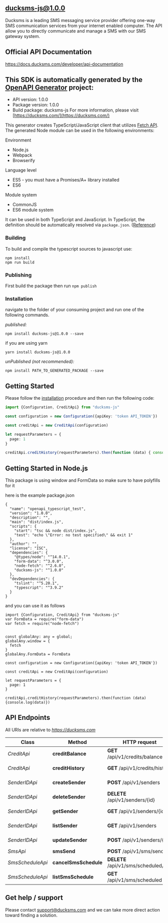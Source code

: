 ## ducksms-js@1.0.0

Ducksms is a leading SMS messaging service provider offering one-way SMS communication services from your internet enabled computer. The API allow you to directly communicate and manage a SMS with our SMS gateway system.

## Official API Documentation

https://docs.ducksms.com/developer/api-documentation

## This SDK is automatically generated by the [OpenAPI Generator](https://openapi-generator.tech) project:

- API version: 1.0.0
- Package version: 1.0.0
- Build package: ducksms-js
For more information, please visit [https://ducksms.com/](https://ducksms.com/)


This generator creates TypeScript/JavaScript client that utilizes [Fetch API](https://fetch.spec.whatwg.org/). The generated Node module can be used in the following environments:

Environment
* Node.js
* Webpack
* Browserify

Language level
* ES5 - you must have a Promises/A+ library installed
* ES6

Module system
* CommonJS
* ES6 module system

It can be used in both TypeScript and JavaScript. In TypeScript, the definition should be automatically resolved via `package.json`. ([Reference](http://www.typescriptlang.org/docs/handbook/typings-for-npm-packages.html))

### Building

To build and compile the typescript sources to javascript use:
```
npm install
npm run build
```

### Publishing

First build the package then run ```npm publish```

### Installation

navigate to the folder of your consuming project and run one of the following commands.

_published:_


```
npm install ducksms-js@1.0.0 --save
```

if you are using yarn


```
yarn install ducksms-js@1.0.0
```

_unPublished (not recommended):_

```
npm install PATH_TO_GENERATED_PACKAGE --save
```


## Getting Started

Please follow the [installation](#installation) procedure and then run the following code:

```typescript
import {Configuration, CreditApi} from "ducksms-js"

const configuration = new Configuration({apiKey: 'token API_TOKEN'})

const creditApi = new CreditApi(configuration)

let requestParameters = {
  page: 1
}

creditApi.creditHistory(requestParameters).then(function (data) { console.log(data) })
```

## Getting Started in Node.js

This package is using window and FormData so make sure to have polyfills for it

here is the example package.json

```
{
  "name": "openapi_typescript_test",
  "version": "1.0.0",
  "description": "",
  "main": "dist/index.js",
  "scripts": {
    "start": "tsc && node dist/index.js",
    "test": "echo \"Error: no test specified\" && exit 1"
  },
  "author": "",
  "license": "ISC",
  "dependencies": {
    "@types/node": "^14.0.1",
    "form-data": "^3.0.0",
    "node-fetch": "^2.6.0",
    "ducksms-js": "^1.0.0"
  },
  "devDependencies": {
    "tslint": "^5.20.1",
    "typescript": "^3.9.2"
  }
}
```

and you can use it as follows

```
import {Configuration, CreditApi} from "ducksms-js"
var FormData = require("form-data")
var fetch = require("node-fetch")


const globalAny: any = global;
globalAny.window = {
  fetch
}
globalAny.FormData = FormData

const configuration = new Configuration({apiKey: 'token API_TOKEN'})

const creditApi = new CreditApi(configuration)

let requestParameters = {
  page: 1
}

creditApi.creditHistory(requestParameters).then(function (data) {console.log(data)})
```

## API Endpoints

All URIs are relative to *https://ducksms.com*

Class | Method | HTTP request | Description
------------ | ------------- | ------------- | -------------
*CreditApi* | **creditBalance** | **GET** /api/v1/credits/balance | Credit Balance
*CreditApi* | **creditHistory** | **GET** /api/v1/credits/history | Credit History
*SenderIDApi* | **createSender** | **POST** /api/v1/senders | Create a Sender ID
*SenderIDApi* | **deleteSender** | **DELETE** /api/v1/senders/{id} | Delete a Sender ID
*SenderIDApi* | **getSender** | **GET** /api/v1/senders/{id} | Get a single Sender ID
*SenderIDApi* | **listSender** | **GET** /api/v1/senders | List Sender ID
*SenderIDApi* | **updateSender** | **POST** /api/v1/senders/{id} | Update a Sender ID
*SmsApi* | **smsSend** | **POST** /api/v1/sms/send | Send Sms
*SmsScheduleApi* | **cancelSmsSchedule** | **DELETE** /api/v1/sms/scheduled/{id} | Cancel Sms Schedule
*SmsScheduleApi* | **listSmsSchedule** | **GET** /api/v1/sms/scheduled | List Sms Schedule


## Get help / support

Please contact [support@ducksms.com](mailto:support@ducksms.com?subject=[GitHub]%20ducksms-go) and we can take more direct action toward finding a solution.
